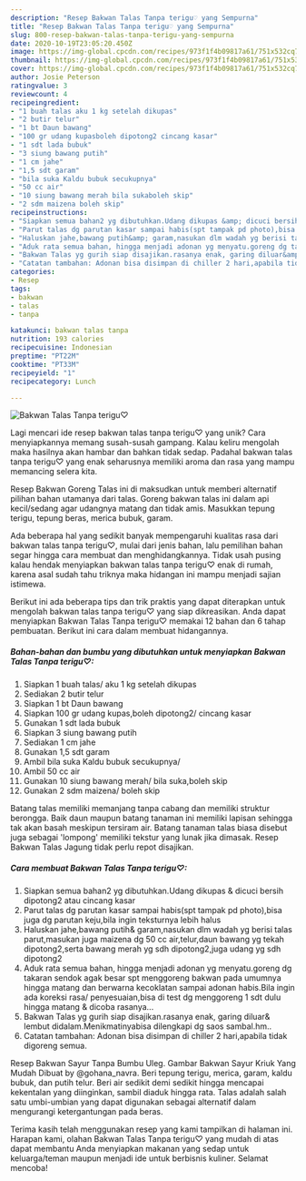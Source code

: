 ```yaml
---
description: "Resep Bakwan Talas Tanpa terigu♡ yang Sempurna"
title: "Resep Bakwan Talas Tanpa terigu♡ yang Sempurna"
slug: 800-resep-bakwan-talas-tanpa-terigu-yang-sempurna
date: 2020-10-19T23:05:20.450Z
image: https://img-global.cpcdn.com/recipes/973f1f4b09817a61/751x532cq70/bakwan-talas-tanpa-terigu♡-foto-resep-utama.jpg
thumbnail: https://img-global.cpcdn.com/recipes/973f1f4b09817a61/751x532cq70/bakwan-talas-tanpa-terigu♡-foto-resep-utama.jpg
cover: https://img-global.cpcdn.com/recipes/973f1f4b09817a61/751x532cq70/bakwan-talas-tanpa-terigu♡-foto-resep-utama.jpg
author: Josie Peterson
ratingvalue: 3
reviewcount: 4
recipeingredient:
- "1 buah talas aku 1 kg setelah dikupas"
- "2 butir telur"
- "1 bt Daun bawang"
- "100 gr udang kupasboleh dipotong2 cincang kasar"
- "1 sdt lada bubuk"
- "3 siung bawang putih"
- "1 cm jahe"
- "1,5 sdt garam"
- "bila suka Kaldu bubuk secukupnya"
- "50 cc air"
- "10 siung bawang merah bila sukaboleh skip"
- "2 sdm maizena boleh skip"
recipeinstructions:
- "Siapkan semua bahan2 yg dibutuhkan.Udang dikupas &amp; dicuci bersih dipotong2 atau cincang kasar"
- "Parut talas dg parutan kasar sampai habis(spt tampak pd photo),bisa juga dg parutan keju,bila ingin teksturnya lebih halus"
- "Haluskan jahe,bawang putih&amp; garam,nasukan dlm wadah yg berisi talas parut,masukan juga maizena dg 50 cc air,telur,daun bawang yg tekah dipotong2,serta bawang merah yg sdh dipotong2,juga udang yg sdh dipotong2"
- "Aduk rata semua bahan, hingga menjadi adonan yg menyatu.goreng dg takaran sendok agak besar spt menggoreng bakwan pada umumnya hingga matang dan berwarna kecoklatan sampai adonan habis.Bila ingin ada koreksi rasa/ penyesuaian,bisa di test dg menggoreng 1 sdt dulu hingga matang &amp; dicoba rasanya..."
- "Bakwan Talas yg gurih siap disajikan.rasanya enak, garing diluar&amp; lembut didalam.Menikmatinyabisa dilengkapi dg saos sambal.hm.."
- "Catatan tambahan: Adonan bisa disimpan di chiller 2 hari,apabila tidak digoreng semua."
categories:
- Resep
tags:
- bakwan
- talas
- tanpa

katakunci: bakwan talas tanpa 
nutrition: 193 calories
recipecuisine: Indonesian
preptime: "PT22M"
cooktime: "PT33M"
recipeyield: "1"
recipecategory: Lunch

---
```



![Bakwan Talas Tanpa terigu♡](https://img-global.cpcdn.com/recipes/973f1f4b09817a61/751x532cq70/bakwan-talas-tanpa-terigu♡-foto-resep-utama.jpg)

Lagi mencari ide resep bakwan talas tanpa terigu♡ yang unik? Cara menyiapkannya memang susah-susah gampang. Kalau keliru mengolah maka hasilnya akan hambar dan bahkan tidak sedap. Padahal bakwan talas tanpa terigu♡ yang enak seharusnya memiliki aroma dan rasa yang mampu memancing selera kita.

Resep Bakwan Goreng Talas ini di maksudkan untuk memberi alternatif pilihan bahan utamanya dari talas. Goreng bakwan talas ini dalam api kecil/sedang agar udangnya matang dan tidak amis. Masukkan tepung terigu, tepung beras, merica bubuk, garam.

Ada beberapa hal yang sedikit banyak mempengaruhi kualitas rasa dari bakwan talas tanpa terigu♡, mulai dari jenis bahan, lalu pemilihan bahan segar hingga cara membuat dan menghidangkannya. Tidak usah pusing kalau hendak menyiapkan bakwan talas tanpa terigu♡ enak di rumah, karena asal sudah tahu triknya maka hidangan ini mampu menjadi sajian istimewa.


Berikut ini ada beberapa tips dan trik praktis yang dapat diterapkan untuk mengolah bakwan talas tanpa terigu♡ yang siap dikreasikan. Anda dapat menyiapkan Bakwan Talas Tanpa terigu♡ memakai 12 bahan dan 6 tahap pembuatan. Berikut ini cara dalam membuat hidangannya.

<!--inarticleads1-->

##### Bahan-bahan dan bumbu yang dibutuhkan untuk menyiapkan Bakwan Talas Tanpa terigu♡:

1. Siapkan 1 buah talas/ aku 1 kg setelah dikupas
1. Sediakan 2 butir telur
1. Siapkan 1 bt Daun bawang
1. Siapkan 100 gr udang kupas,boleh dipotong2/ cincang kasar
1. Gunakan 1 sdt lada bubuk
1. Siapkan 3 siung bawang putih
1. Sediakan 1 cm jahe
1. Gunakan 1,5 sdt garam
1. Ambil bila suka Kaldu bubuk secukupnya/
1. Ambil 50 cc air
1. Gunakan 10 siung bawang merah/ bila suka,boleh skip
1. Gunakan 2 sdm maizena/ boleh skip


Batang talas memiliki memanjang tanpa cabang dan memiliki struktur berongga. Baik daun maupun batang tanaman ini memiliki lapisan sehingga tak akan basah meskipun tersiram air. Batang tanaman talas biasa disebut juga sebagai &#39;lompong&#39; memiliki tekstur yang lunak jika dimasak. Resep Bakwan Talas Jagung tidak perlu repot disajikan. 

<!--inarticleads2-->

##### Cara membuat Bakwan Talas Tanpa terigu♡:

1. Siapkan semua bahan2 yg dibutuhkan.Udang dikupas &amp; dicuci bersih dipotong2 atau cincang kasar
1. Parut talas dg parutan kasar sampai habis(spt tampak pd photo),bisa juga dg parutan keju,bila ingin teksturnya lebih halus
1. Haluskan jahe,bawang putih&amp; garam,nasukan dlm wadah yg berisi talas parut,masukan juga maizena dg 50 cc air,telur,daun bawang yg tekah dipotong2,serta bawang merah yg sdh dipotong2,juga udang yg sdh dipotong2
1. Aduk rata semua bahan, hingga menjadi adonan yg menyatu.goreng dg takaran sendok agak besar spt menggoreng bakwan pada umumnya hingga matang dan berwarna kecoklatan sampai adonan habis.Bila ingin ada koreksi rasa/ penyesuaian,bisa di test dg menggoreng 1 sdt dulu hingga matang &amp; dicoba rasanya...
1. Bakwan Talas yg gurih siap disajikan.rasanya enak, garing diluar&amp; lembut didalam.Menikmatinyabisa dilengkapi dg saos sambal.hm..
1. Catatan tambahan: Adonan bisa disimpan di chiller 2 hari,apabila tidak digoreng semua.


Resep Bakwan Sayur Tanpa Bumbu Uleg. Gambar Bakwan Sayur Kriuk Yang Mudah Dibuat by @gohana_navra. Beri tepung terigu, merica, garam, kaldu bubuk, dan putih telur. Beri air sedikit demi sedikit hingga mencapai kekentalan yang diinginkan, sambil diaduk hingga rata. Talas adalah salah satu umbi-umbian yang dapat digunakan sebagai alternatif dalam mengurangi ketergantungan pada beras. 

Terima kasih telah menggunakan resep yang kami tampilkan di halaman ini. Harapan kami, olahan Bakwan Talas Tanpa terigu♡ yang mudah di atas dapat membantu Anda menyiapkan makanan yang sedap untuk keluarga/teman maupun menjadi ide untuk berbisnis kuliner. Selamat mencoba!
